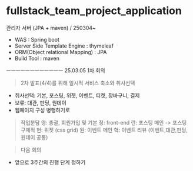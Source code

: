 # fullstack_team_project_application

관리자 서버 (JPA + maven) / 250304~

- WAS : Spring boot
- Server Side Template Engine : thymeleaf
- ORM(Object relational Mapping) :  JPA
- Build Tool : maven

ㅡㅡㅡㅡㅡㅡㅡㅡㅡㅡㅡㅡ
25.03.05 1차 회의

> 2차 발표(4/4)를 위해 일시적 서비스 축소와 취사선택
- 취사선택: 기본, 포스팅, 위젯, 이벤트, 티켓, 장바구니, 결제
- 보류: 대관, 펀딩, 원데이
- 웹페이지 구성 병행하기로

> 작업분담
> 영: 총괄, 회원가입 및 기본
> 정: front-end
> 란: 포스팅 메인 -> 포스팅 구체적
> 현: 위젯 (css grid)
> 원: 이벤트 메인
> 혁: 이벤트 리뷰 (이벤트,대관,펀딩,원데이 공통)

> 다음 회의
- 앞으로 3주간의 진행 단계 정하기